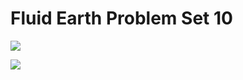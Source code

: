 # Fluid Earth Problem Set 10

<a href='https://mybinder.org/v2/gh/CUB-Computational-Tools/ps-fluidearth/binder-python?urlpath=git-pull?repo=https%3A%2F%2Fgithub.com%2FCUB-Computational-Tools%2Fps-fluidearth%26branch%3Dmaster%26urlpath%3Dlab%2Ftree%2Fps-fluidearth%2FFluid%20Earth%20Problem%20Set%2010.ipynb'><img src='https://img.shields.io/badge/launch-Jupyter%20Lab-blue.svg'/></a>

<a href='https://mybinder.org/v2/gh/CUB-Computational-Tools/ps-fluidearth/binder-python?urlpath=git-pull?repo=https%3A%2F%2Fgithub.com%2FCUB-Computational-Tools%2Fps-fluidearth%26branch%3Dmaster%26urlpath%3Dtree%2Fps-fluidearth%2FFluid%20Earth%20Problem%20Set%2010.ipynb'><img src='https://img.shields.io/badge/launch-Jupyter%20Notebook-green.svg'/></a>
